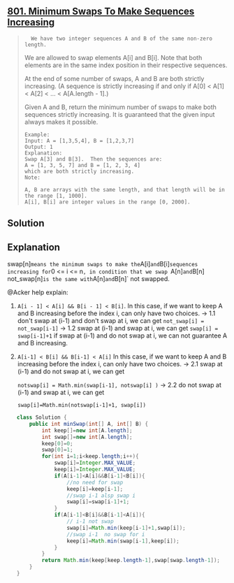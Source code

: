 ## [801. Minimum Swaps To Make Sequences Increasing](https://leetcode-cn.com/problems/minimum-swaps-to-make-sequences-increasing/)

> 		We have two integer sequences A and B of the same non-zero length.
>
> We are allowed to swap elements A[i] and B[i].  Note that both elements are in the same index position in their respective sequences.
>
> At the end of some number of swaps, A and B are both strictly increasing.  (A sequence is strictly increasing if and only if A[0] < A[1] < A[2] < ... < A[A.length - 1].)
>
> Given A and B, return the minimum number of swaps to make both sequences strictly increasing.  It is guaranteed that the given input always makes it possible.
>
> ```
> Example:
> Input: A = [1,3,5,4], B = [1,2,3,7]
> Output: 1
> Explanation: 
> Swap A[3] and B[3].  Then the sequences are:
> A = [1, 3, 5, 7] and B = [1, 2, 3, 4]
> which are both strictly increasing.
> Note:
> 
> A, B are arrays with the same length, and that length will be in the range [1, 1000].
> A[i], B[i] are integer values in the range [0, 2000].
> ```
>
> 
>



## Solution

## **Explanation**

swap[n]` means the minimum swaps to make the `A[i]` and `B[i]` sequences increasing for `0 <= i <= n`,
in condition that we swap `A[n]` and `B[n]`
`not_swap[n]` is the same with `A[n]` and `B[n]` not swapped.

@Acker help explain:

1. `A[i - 1] < A[i] && B[i - 1] < B[i]`.
 In this case, if we want to keep A and B increasing before the index i, can only have two choices.
-> 1.1 don't swap at (i-1) and don't swap at i, we can get `not_swap[i] = not_swap[i-1]`
   -> 1.2 swap at (i-1) and swap at i, we can get `swap[i] = swap[i-1]+1`
   if swap at (i-1) and do not swap at i, we can not guarantee A and B increasing.
   
2. `A[i-1] < B[i] && B[i-1] < A[i]`
 In this case, if we want to keep A and B increasing before the index i, can only have two choices.
   -> 2.1 swap at (i-1) and do not swap at i, we can get
   
    `notswap[i] = Math.min(swap[i-1], notswap[i] )`
-> 2.2 do not swap at (i-1) and swap at i, we can get 
   
   `swap[i]=Math.min(notswap[i-1]+1, swap[i])`
   
```java
   class Solution {
       public int minSwap(int[] A, int[] B) {
           int keep[]=new int[A.length];
           int swap[]=new int[A.length];
           keep[0]=0;
           swap[0]=1;
           for(int i=1;i<keep.length;i++){
               swap[i]=Integer.MAX_VALUE;
               keep[i]=Integer.MAX_VALUE;
               if(A[i-1]<A[i]&&B[i-1]<B[i]){
                   //no need for swap
                   keep[i]=keep[i-1];
                   //swap i-1 alsp swap i
                   swap[i]=swap[i-1]+1;
               }
               if(A[i-1]<B[i]&&B[i-1]<A[i]){
                   // i-1 not swap
                   swap[i]=Math.min(keep[i-1]+1,swap[i]);
                   //swap i-1  no swap for i
                   keep[i]=Math.min(swap[i-1],keep[i]);
               }
           }
           return Math.min(keep[keep.length-1],swap[swap.length-1]);
       }
   }
   ```
   
   

